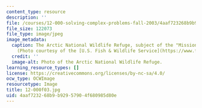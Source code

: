 ```yaml
---
content_type: resource
description: ''
file: /courses/12-000-solving-complex-problems-fall-2003/4aaf723268b9b92957904f680985d80e_12-000f03.jpg
file_size: 122073
file_type: image/jpeg
image_metadata:
  caption: The Arctic National Wildlife Refuge, subject of the "Mission 2007" challenge.
    (Photo courtesy of the [U.S. Fish & Wildlife Service](https://www.fws.gov/).)
  credit: ''
  image-alt: Photo of the Arctic National Wildlife Refuge.
learning_resource_types: []
license: https://creativecommons.org/licenses/by-nc-sa/4.0/
ocw_type: OCWImage
resourcetype: Image
title: 12-000f03.jpg
uid: 4aaf7232-68b9-b929-5790-4f680985d80e
---
```

